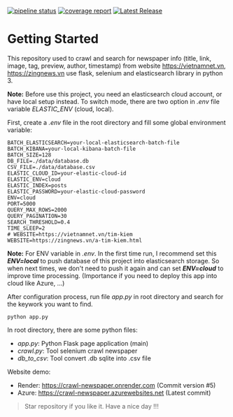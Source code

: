 [![pipeline status](https://gitlab.com/Justinianus2001/crawl-newspaper/badges/master/pipeline.svg)](https://gitlab.com/Justinianus2001/crawl-newspaper/-/commits/master)
[![coverage report](https://gitlab.com/Justinianus2001/crawl-newspaper/badges/master/coverage.svg)](https://gitlab.com/Justinianus2001/crawl-newspaper/-/commits/master)
[![Latest Release](https://gitlab.com/Justinianus2001/crawl-newspaper/-/badges/release.svg)](https://gitlab.com/Justinianus2001/crawl-newspaper/-/releases)
# Getting Started

This repository used to crawl and search for newspaper info (title, link, image, tag, preview, author, timestamp) from website https://vietnamnet.vn, https://zingnews.vn use flask, selenium and elasticsearch library in python 3.

**Note:** Before use this project, you need an elasticsearch cloud account, or have local setup instead. To switch mode, there are two option in *.env* file variable *ELASTIC_ENV* (cloud, local).

First, create a *.env* file in the root directory and fill some global environment variable:

```
BATCH_ELASTICSEARCH=your-local-elasticsearch-batch-file
BATCH_KIBANA=your-local-kibana-batch-file
BATCH_SIZE=128
DB_FILE=./data/database.db
CSV_FILE=./data/database.csv
ELASTIC_CLOUD_ID=your-elastic-cloud-id
ELASTIC_ENV=cloud
ELASTIC_INDEX=posts
ELASTIC_PASSWORD=your-elastic-cloud-password
ENV=cloud
PORT=5000
QUERY_MAX_ROWS=2000
QUERY_PAGINATION=30
SEARCH_THRESHOLD=0.4
TIME_SLEEP=2
# WEBSITE=https://vietnamnet.vn/tim-kiem
WEBSITE=https://zingnews.vn/a-tim-kiem.html
```

**Note:** For ENV variable in *.env*. In the first time run, I recommend set this ***ENV=local*** to push database of this project into elasticsearch storage. So when next times, we don't need to push it again and can set ***ENV=cloud*** to improve time processing. (Importance if you need to deploy this app into cloud like Azure, ...)

After configuration process, run file *app.py* in root directory and search for the keywork you want to find.

```
python app.py
```

In root directory, there are some python files:

- *app.py*: Python Flask page application (main)
- *crawl.py*: Tool selenium crawl newspaper
- *db_to_csv*: Tool convert .db sqlite into .csv file

Website demo:
- Render: https://crawl-newspaper.onrender.com (Commit version #5)
- Azure: https://crawl-newspaper.azurewebsites.net (Latest commit)

> Star repository if you like it. Have a nice day !!!
